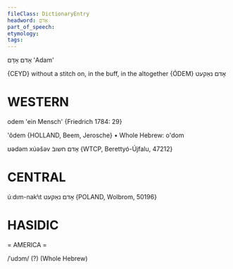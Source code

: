 ```yaml
---
fileClass: DictionaryEntry
headword: אָדם
part_of_speech: 
etymology: 
tags: 
---
```

אָדם
אָדָם
'Adam'

{CEYD}
without a stitch on, in the buff, in the altogether {ÓDEM}	אָדם נאַקעט

WESTERN
========

odem 'ein Mensch' {Friedrich 1784: 29}

'ôdem {HOLLAND, Beem, Jerosche}
	•	Whole Hebrew: o'dom

ʊədəm xúəšəv אָדם חשובֿ {WTCP, Berettyó-Újfalu, 47212}

CENTRAL
========

úːdɩm-nakʲɩt אָדם נאַקעט {POLAND, Wolbrom, 50196}

HASIDIC
=======
= AMERICA = 

/ˈudɔm/ (?) (Whole Hebrew)